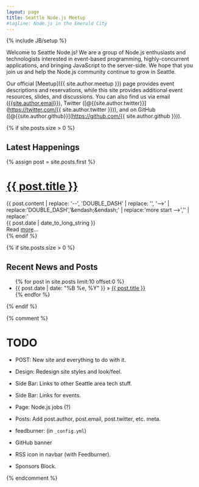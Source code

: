 ```yaml
---
layout: page
title: Seattle Node.js Meetup
#tagline: Node.js in the Emerald City
---
```

{% include JB/setup %}

Welcome to Seattle Node.js! We are a group of Node.js enthusiasts and
technologists interested in event-based programming, highly-concurrent
applications, and bringing JavaScript to the server-side. We hope that you join
us and help the Node.js community continue to grow in Seattle.

Our official [Meetup]({{ site.author.meetup }}) page provides event
descriptions and reservations, while this site provides additional event
resources, slides, and discussions. You can also find us via
email ([{{site.author.email}}](mailto:{{site.author.email}})),
Twitter ([@{{site.author.twitter}}](https://twitter.com/{{ site.author.twitter }})),
and on
GitHub ([@{{site.author.github}}](https://github.com/{{ site.author.github }})).

{% if site.posts.size > 0 %}
## Latest Happenings

{% assign post = site.posts.first %}
<div class="page-posts inner">
  <div class="post">
    <h1 class="post-title">
      <a href="{{ post.url }}">{{ post.title }}</a>
    </h1>
    <div class="excerpt">
      {{ post.content | replace: '--', 'DOUBLE_DASH' | replace: '<!DOUBLE_DASH', '<!--'  | replace: 'DOUBLE_DASH>', '-->' | replace:'DOUBLE_DASH','&endash;&endash;' | replace:'more start -->','' | replace:'<!-- more end','' }}
      <!-- -->
    </div>
    <div class="clearfix">
      <div class="date pull-left">
        {{ post.date | date_to_long_string }}
      </div>
      <div class="more pull-right">
        Read <a href="{{ post.url }}">more</a>...
      </div>
    </div>
  </div>
</div>
{% endif %}

{% if site.posts.size > 0 %}
## Recent News and Posts

<ul>
{% for post in site.posts limit:10 offset:0 %}
  <li><span>{{ post.date | date: "%B %e, %Y" }}</span> &raquo; <a href="{{ BASE_PATH }}{{ post.url }}">{{ post.title }}</a></li>
{% endfor %}
</ul>
{% endif %}

{% comment %}
# TODO

* POST: New site and everything to do with it.
* Design: Redesign site styles and look/feel.
* Side Bar: Links to other Seattle area tech stuff.
* Side Bar: Links for events.
* Page: Node.js jobs (?)
* Posts: Add post.author, post.email, post.twitter, etc. meta.

* feedburner: (in `_config.yml`)
* GitHub banner
* RSS icon in navbar (with Feedburner).
* Sponsors Block.

{% endcomment %}

